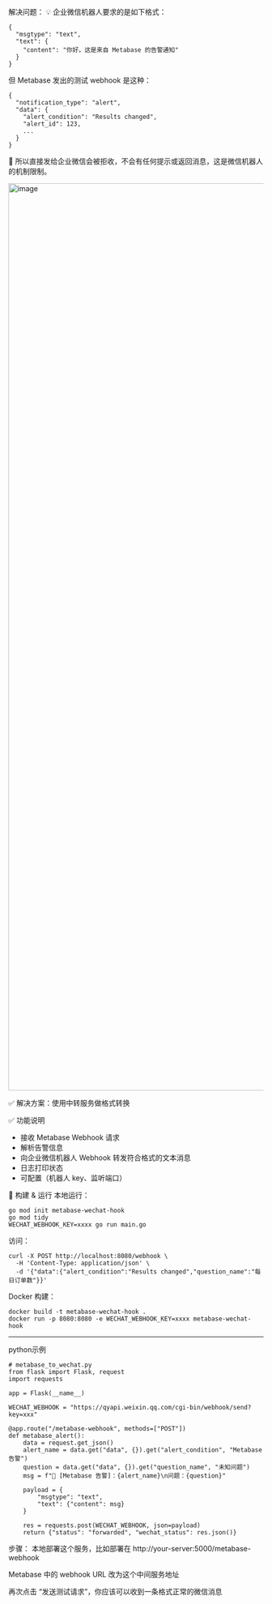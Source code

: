 解决问题：
💡 企业微信机器人要求的是如下格式：
```
{
  "msgtype": "text",
  "text": {
    "content": "你好，这是来自 Metabase 的告警通知"
  }
}

```
但 Metabase 发出的测试 webhook 是这种：
```
{
  "notification_type": "alert",
  "data": {
    "alert_condition": "Results changed",
    "alert_id": 123,
    ...
  }
}
```
🚫 所以直接发给企业微信会被拒收，不会有任何提示或返回消息，这是微信机器人的机制限制。

<img width="1792" alt="image" src="https://github.com/user-attachments/assets/6f71464f-e724-4ad0-a625-0c07a88ce8f0" />

✅ 解决方案：使用中转服务做格式转换


✅ 功能说明
- 接收 Metabase Webhook 请求
- 解析告警信息
- 向企业微信机器人 Webhook 转发符合格式的文本消息
- 日志打印状态
- 可配置（机器人 key、监听端口）

🧵 构建 & 运行
本地运行：
```
go mod init metabase-wechat-hook
go mod tidy
WECHAT_WEBHOOK_KEY=xxxx go run main.go
```
访问：
```
curl -X POST http://localhost:8080/webhook \
  -H 'Content-Type: application/json' \
  -d '{"data":{"alert_condition":"Results changed","question_name":"每日订单数"}}'
```

Docker 构建：
```
docker build -t metabase-wechat-hook .
docker run -p 8080:8080 -e WECHAT_WEBHOOK_KEY=xxxx metabase-wechat-hook
```

---
python示例
```
# metabase_to_wechat.py
from flask import Flask, request
import requests

app = Flask(__name__)

WECHAT_WEBHOOK = "https://qyapi.weixin.qq.com/cgi-bin/webhook/send?key=xxx"

@app.route("/metabase-webhook", methods=["POST"])
def metabase_alert():
    data = request.get_json()
    alert_name = data.get("data", {}).get("alert_condition", "Metabase 告警")
    question = data.get("data", {}).get("question_name", "未知问题")
    msg = f"📢 [Metabase 告警]：{alert_name}\n问题：{question}"
    
    payload = {
        "msgtype": "text",
        "text": {"content": msg}
    }

    res = requests.post(WECHAT_WEBHOOK, json=payload)
    return {"status": "forwarded", "wechat_status": res.json()}

```
步骤：
本地部署这个服务，比如部署在 http://your-server:5000/metabase-webhook

Metabase 中的 webhook URL 改为这个中间服务地址

再次点击 “发送测试请求”，你应该可以收到一条格式正常的微信消息

